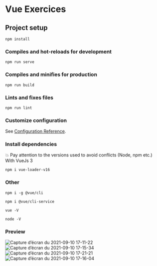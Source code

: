 # Vue Exercices

## Project setup 
```
npm install
```

### Compiles and hot-reloads for development
```
npm run serve
```

### Compiles and minifies for production
```
npm run build
```

### Lints and fixes files
```
npm run lint
```

### Customize configuration
See [Configuration Reference](https://cli.vuejs.org/config/).


### Install dependencies
:boom: Pay attention to the versions used to avoid conflicts (Node, npm etc.)
With VueJs 3
```
npm i vue-loader-v16
```

### Other
```
npm i -g @vue/cli
```
```
npm i @vue/cli-service
```

```
vue -V
```
```
node -V
```

### Preview
![Capture d’écran du 2021-09-10 17-11-22](https://user-images.githubusercontent.com/65663844/132876657-efa9b30c-1f4f-416f-8846-96c9d69ef4bf.png)
![Capture d’écran du 2021-09-10 17-15-34](https://user-images.githubusercontent.com/65663844/132876788-a7308bc4-9d16-4024-8c90-79a848a61e30.png)
![Capture d’écran du 2021-09-10 17-21-21](https://user-images.githubusercontent.com/65663844/132877709-06020c2c-5f95-452c-812f-a662b08c9784.png)
![Capture d’écran du 2021-09-10 17-16-04](https://user-images.githubusercontent.com/65663844/132876877-e8f45fc7-ead5-47db-b401-19edf9302042.png)


